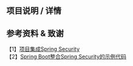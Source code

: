 ## 项目说明 / 详情


## 参考资料 & 致谢
【1】[项目集成Spring Security](https://www.cnblogs.com/niceyoo/p/10962433.html)  
【2】[Spring Boot整合Spring Security的示例代码](https://www.jb51.net/article/137881.htm)